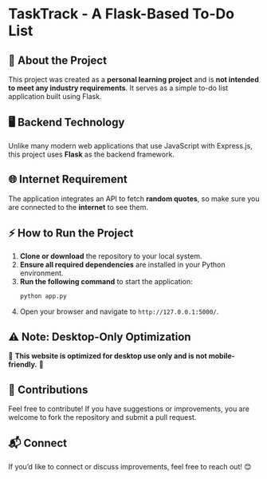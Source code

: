 # TaskTrack - A Flask-Based To-Do List

## 🚀 About the Project
This project was created as a **personal learning project** and is **not intended to meet any industry requirements**. It serves as a simple to-do list application built using Flask.

## 🖥️ Backend Technology
Unlike many modern web applications that use JavaScript with Express.js, this project uses **Flask** as the backend framework.

## 🌐 Internet Requirement
The application integrates an API to fetch **random quotes**, so make sure you are connected to the **internet** to see them.

## ⚡ How to Run the Project
1. **Clone or download** the repository to your local system.
2. **Ensure all required dependencies** are installed in your Python environment.
3. **Run the following command** to start the application:
   ```sh
   python app.py
   ```
4. Open your browser and navigate to `http://127.0.0.1:5000/`.


## ⚠️ Note: Desktop-Only Optimization
🚨 **This website is optimized for desktop use only and is not mobile-friendly.** 🚨

## 🤝 Contributions
Feel free to contribute! If you have suggestions or improvements, you are welcome to fork the repository and submit a pull request.

## 📬 Connect
If you’d like to connect or discuss improvements, feel free to reach out! 😊
